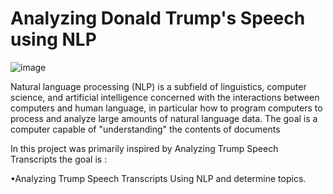 #  Analyzing Donald Trump's Speech using NLP 
![image](https://user-images.githubusercontent.com/72619886/142268982-c8335984-eab0-4ca1-925c-c887e55d5e42.png)

Natural language processing (NLP) is a subfield of linguistics, computer science, and artificial intelligence concerned with the interactions between computers and human language, in particular how to program computers to process and analyze large amounts of natural language data. The goal is a computer capable of "understanding" the contents of documents 

In this project was primarily inspired by Analyzing Trump Speech Transcripts the goal is :

•Analyzing Trump Speech Transcripts Using NLP and determine topics.


